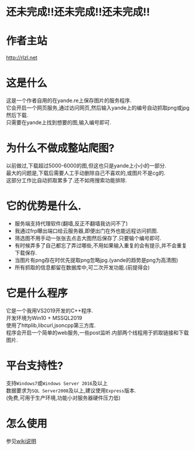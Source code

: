 # 还未完成!!还未完成!!还未完成!!

# 作者主站
http://rlzl.net

# 这是什么
这是一个作者自用的在yande.re上保存图片的服务程序.<br>
它会开启一个网页服务,通过访问网页,然后输入yande上的编号自动抓取png或jpg然后下载.<br>
只需要在yande上找到想要的图,输入编号即可.<br>

# 为什么不做成整站爬图?
以前做过,下载超过5000-6000的图,但这也只是yande上小小的一部分.<br>
最大的问题是,下载后需要人工手动删除自己不喜欢的,或图片不是cg的.<br>
这部分工作比自动抓取累多了.还不如用搜索功能排除.<br>

# 它的优势是什么.
- 服务端支持代理软件(翻墙,反正不翻墙我访问不了)
- 我通过frp曝出端口给云服务器,即便出门在外也能远程访问抓图.
- 筛选图不用手动一张张去点击大图然后保存了.只要输个编号即可.
- 有时候弄多了自己都忘了弄过哪些,不用如果输入重复的会有提示,并不会重复下载保存.
- 当图片有png存在时优先提取png忽略jpg.(yande的趋势是png为高清图)
- 所有抓取的信息都留在数据库中,可二次开发功能.(前提得会)

# 它是什么程序
它是一个我用VS2019开发的C++程序.<br>
开发环境为Win10 + MSSQL2019<br>
使用了httplib,libcurl,jsoncpp第三方库.<br>
程序会开启一个简单的web服务,一些post监听.内部两个线程用于抓取链接和下载图片.<br>

# 平台支持性?
支持`Windows7`或`Windows Server 2016`及以上<br>
数据要求为`SQL Server2008`及以上,建议使用`Express`版本.<br>
(免费,可用于生产环境,功能小对服务器硬件压力低)<br>

# 怎么使用
参见[wiki说明](https://github.com/dreamrz/Yande.re_AutoServer/wiki)